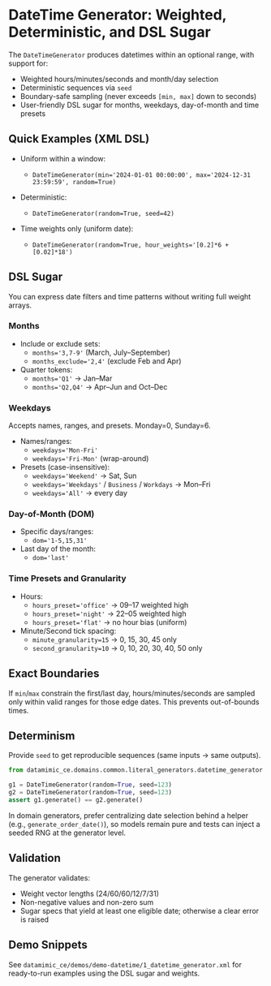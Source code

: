 # DateTime Generator: Weighted, Deterministic, and DSL Sugar

The `DateTimeGenerator` produces datetimes within an optional range, with support for:

- Weighted hours/minutes/seconds and month/day selection
- Deterministic sequences via `seed`
- Boundary-safe sampling (never exceeds `[min, max]` down to seconds)
- User-friendly DSL sugar for months, weekdays, day-of-month and time presets

## Quick Examples (XML DSL)

- Uniform within a window:
  - `DateTimeGenerator(min='2024-01-01 00:00:00', max='2024-12-31 23:59:59', random=True)`

- Deterministic:
  - `DateTimeGenerator(random=True, seed=42)`

- Time weights only (uniform date):
  - `DateTimeGenerator(random=True, hour_weights='[0.2]*6 + [0.02]*18')`

## DSL Sugar

You can express date filters and time patterns without writing full weight arrays.

### Months

- Include or exclude sets:
  - `months='3,7-9'` (March, July–September)
  - `months_exclude='2,4'` (exclude Feb and Apr)
- Quarter tokens:
  - `months='Q1'` → Jan–Mar
  - `months='Q2,Q4'` → Apr–Jun and Oct–Dec

### Weekdays

Accepts names, ranges, and presets. Monday=0, Sunday=6.

- Names/ranges:
  - `weekdays='Mon-Fri'`
  - `weekdays='Fri-Mon'` (wrap-around)
- Presets (case-insensitive):
  - `weekdays='Weekend'` → Sat, Sun
  - `weekdays='Weekdays'` / `Business` / `Workdays` → Mon–Fri
  - `weekdays='All'` → every day

### Day-of-Month (DOM)

- Specific days/ranges:
  - `dom='1-5,15,31'`
- Last day of the month:
  - `dom='last'`

### Time Presets and Granularity

- Hours:
  - `hours_preset='office'` → 09–17 weighted high
  - `hours_preset='night'` → 22–05 weighted high
  - `hours_preset='flat'` → no hour bias (uniform)
- Minute/Second tick spacing:
  - `minute_granularity=15` → 0, 15, 30, 45 only
  - `second_granularity=10` → 0, 10, 20, 30, 40, 50 only

## Exact Boundaries

If `min`/`max` constrain the first/last day, hours/minutes/seconds are sampled only within valid ranges for those edge dates. This prevents out-of-bounds times.

## Determinism

Provide `seed` to get reproducible sequences (same inputs → same outputs).

```python
from datamimic_ce.domains.common.literal_generators.datetime_generator import DateTimeGenerator

g1 = DateTimeGenerator(random=True, seed=123)
g2 = DateTimeGenerator(random=True, seed=123)
assert g1.generate() == g2.generate()
```

In domain generators, prefer centralizing date selection behind a helper (e.g., `generate_order_date()`), so models remain pure and tests can inject a seeded RNG at the generator level.

## Validation

The generator validates:
- Weight vector lengths (24/60/60/12/7/31)
- Non-negative values and non-zero sum
- Sugar specs that yield at least one eligible date; otherwise a clear error is raised

## Demo Snippets

See `datamimic_ce/demos/demo-datetime/1_datetime_generator.xml` for ready-to-run examples using the DSL sugar and weights.
